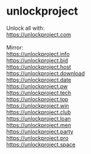 # unlockproject
Unlock all with:<br/>
https://unlockproject.com<br/>
<br/>
Mirror:<br/>
https://unlockproject.info<br/>
https://unlockproject.bid<br/>
https://unlockproject.host<br/>
https://unlockproject.download<br/>
https://unlockproject.date<br/>
https://unlockproject.pw<br/>
https://unlockproject.tech<br/>
https://unlockproject.top<br/>
https://unlockproject.win<br/>
https://unlockproject.club<br/>
https://unlockproject.loan<br/>
https://unlockproject.men<br/>
https://unlockproject.party<br/>
https://unlockproject.pro<br/>
https://unlockproject.space
